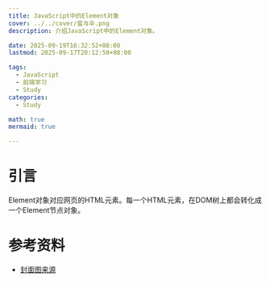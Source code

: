 ```yaml
---
title: JavaScript中的Element对象
cover: ../../cover/蛮与伞.png
description: 介绍JavaScript中的Element对象。

date: 2025-09-19T16:32:52+08:00
lastmod: 2025-09-17T20:12:50+08:00

tags:
  - JavaScript
  - 前端学习
  - Study
categories:
  - Study

math: true
mermaid: true

---
```


# 引言

 Element对象对应网页的HTML元素。每一个HTML元素，在DOM树上都会转化成一个Element节点对象。


# 参考资料
- [封面图来源](https://safebooru.org/index.php?page=post&s=view&id=6059577)



